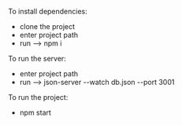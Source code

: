 To install dependencies:

- clone the project
- enter project path
- run --> npm i

To run the server:

- enter project path
- run --> json-server --watch db.json --port 3001

To run the project:

- npm start

